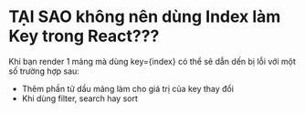 # TẠI SAO không nên dùng Index làm Key trong React???

Khi bạn render 1 mảng mà dùng key={index} có thể sẽ dẫn dến bị lỗi với một số trường hợp sau:

- Thêm phần tử dầu mảng làm cho giá trị của key thay đổi
- Khi dùng filter, search hay sort
